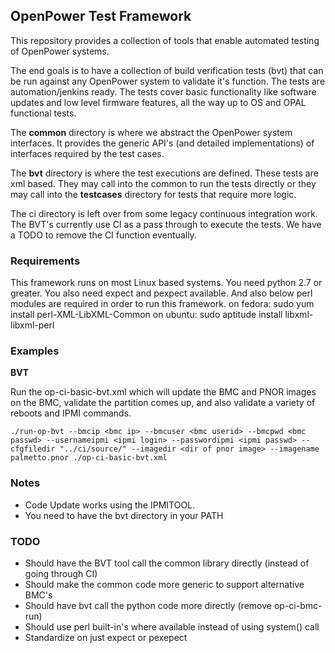 ## OpenPower Test Framework ##

This repository provides a collection of tools that enable automated testing of
OpenPower systems.  

The end goals is to have a collection of build verification tests (bvt) that can be run against any OpenPower system to validate it's function.  The tests are automation/jenkins ready. The tests cover basic functionality like software updates and low level firmware features, all the way up to OS and OPAL functional tests.  

The **common** directory is where we abstract the OpenPower system interfaces.  It provides the generic API's (and detailed implementations) of interfaces required by the test cases.

The **bvt** directory is where the test executions are defined.  These tests are xml based.  They may call into the common to run the tests directly or they may call into the **testcases** directory for tests that require more logic.

The ci directory is left over from some legacy continuous integration work.  The BVT's currently use CI as a pass through to execute the tests.  We have a TODO to remove the CI function eventually.



### Requirements ###

This framework runs on most Linux based systems.  You need python 2.7 or greater.
You also need expect and pexpect available.
And also below perl modules are required in order to run this framework.
on fedora: sudo yum install perl-XML-LibXML-Common
on ubuntu: sudo aptitude install libxml-libxml-perl

### Examples ###


**BVT**

Run the op-ci-basic-bvt.xml which will update the BMC and PNOR images on the BMC, validate the partition comes up, and also validate a variety of reboots and IPMI commands.

    ./run-op-bvt --bmcip <bmc ip> --bmcuser <bmc userid> --bmcpwd <bmc passwd> --usernameipmi <ipmi login> --passwordipmi <ipmi passwd> --cfgfiledir "../ci/source/" --imagedir <dir of pnor image> --imagename palmetto.pnor ./op-ci-basic-bvt.xml

### Notes ###

- Code Update works using the IPMITOOL.
- You need to have the bvt directory in your PATH


### TODO ###

- Should have the BVT tool call the common library directly (instead of going through CI)
- Should make the common code more generic to support alternative BMC's
- Should have bvt call the python code more directly (remove op-ci-bmc-run)
- Should use perl built-in's where available instead of using system() call
- Standardize on just expect or pexepect
